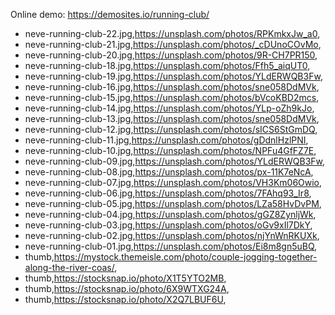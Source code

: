 Online demo: https://demosites.io/running-club/



- neve-running-club-22.jpg,https://unsplash.com/photos/RPKmkxJw_a0,
- neve-running-club-21.jpg,https://unsplash.com/photos/_cDUnoCOvMo,
- neve-running-club-20.jpg,https://unsplash.com/photos/9R-CH7PR150,
- neve-running-club-18.jpg,https://unsplash.com/photos/Ffh5_aiqUT0,
- neve-running-club-19.jpg,https://unsplash.com/photos/YLdERWQB3Fw,
- neve-running-club-16.jpg,https://unsplash.com/photos/sne058DdMVk,
- neve-running-club-15.jpg,https://unsplash.com/photos/bVcoKBD2mcs,
- neve-running-club-14.jpg,https://unsplash.com/photos/YLp-oZh9kJo,
- neve-running-club-13.jpg,https://unsplash.com/photos/sne058DdMVk,
- neve-running-club-12.jpg,https://unsplash.com/photos/sICS6StGmDQ,
- neve-running-club-11.jpg,https://unsplash.com/photos/gDdnlHzlPNI,
- neve-running-club-10.jpg,https://unsplash.com/photos/NPFu4GfFZ7E,
- neve-running-club-09.jpg,https://unsplash.com/photos/YLdERWQB3Fw,
- neve-running-club-08.jpg,https://unsplash.com/photos/px-11K7eNcA,
- neve-running-club-07.jpg,https://unsplash.com/photos/VH3Km06Owio,
- neve-running-club-06.jpg,https://unsplash.com/photos/7FAhq93_Ir8,
- neve-running-club-05.jpg,https://unsplash.com/photos/LZa58HvDvPM,
- neve-running-club-04.jpg,https://unsplash.com/photos/gGZ8ZynljWk,
- neve-running-club-03.jpg,https://unsplash.com/photos/oGv9xIl7DkY,
- neve-running-club-02.jpg,https://unsplash.com/photos/njYnWnRKUXk,
- neve-running-club-01.jpg,https://unsplash.com/photos/Ei8m8gn5uBQ,
- thumb,https://mystock.themeisle.com/photo/couple-jogging-together-along-the-river-coas/,
- thumb,https://stocksnap.io/photo/X1T5YTO2MB,
- thumb,https://stocksnap.io/photo/6X9WTXG24A,
- thumb,https://stocksnap.io/photo/X2Q7LBUF6U,

